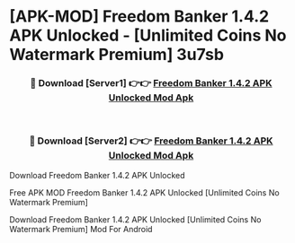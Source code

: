 # [APK-MOD] Freedom Banker 1.4.2 APK Unlocked - [Unlimited Coins No Watermark Premium] 3u7sb



<div align="center">
<h3>🔴 Download [Server1] 👉👉 <a href="https://momento.my/?title=Freedom_Banker_1.4.2_APK_Unlocked">Freedom Banker 1.4.2 APK Unlocked Mod Apk</a></h3><br>

<h3>🔴 Download [Server2] 👉👉 <a href="https://momento.my/?title=Freedom_Banker_1.4.2_APK_Unlocked">Freedom Banker 1.4.2 APK Unlocked Mod Apk</a></h3>
</div>



Download Freedom Banker 1.4.2 APK Unlocked 

Free APK MOD Freedom Banker 1.4.2 APK Unlocked [Unlimited Coins No Watermark Premium]

Download Freedom Banker 1.4.2 APK Unlocked [Unlimited Coins No Watermark Premium] Mod For Android
